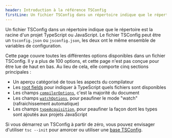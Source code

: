 ```yaml
---
header: Introduction à la référence TSConfig
firstLine: Un fichier TSConfig dans un répertoire indique que le répertoire est la racine d'un projet TypeScript ou JavaScript...
---
```


Un fichier TSConfig dans un répertoire indique que le répertoire est la racine d'un projet TypeScript ou JavaScript.
Le fichier TSConfig peut être un `tsconfig.json` ou `jsconfig.json`, les deux ont le même ensemble de variables de configuration.

Cette page couvre toutes les différentes options disponibles dans un fichier TSConfig. Il y a plus de 100 options, et cette page n'est pas conçue pour être lue de haut en bas. Au lieu de cela, elle comporte cinq sections principales :

- Un aperçu catégorisé de tous les aspects du compilateur
- Les [root fields](#Project_Files_0) pour indiquer à TypeScript quels fichiers sont disponibles
- Les champs [`compilerOptions`](#compilerOptions), c'est la majorité du document
- Les champs [`watchOptions`](#watchOptions), pour peaufiner le mode "watch" (rafraichissement automatique)
- Les champs [`typeAcquisition`](#typeAcquisition), pour peaufiner la façon dont les types sont ajoutés aux projets JavaScript

Si vous démarrez un TSConfig à partir de zéro, vous pouvez envisager d'utiliser `tsc --init` pour amorcer ou utiliser une [base TSConfig](https://github.com/tsconfig/bases#centralized-recommendations-for-tsconfig-bases).
